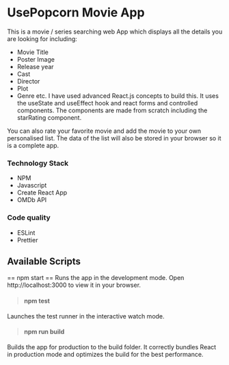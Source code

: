 # UsePopcorn Movie App
This is a movie / series searching web App which displays all the details you are looking for including:
- Movie Title
- Poster Image
- Release year
- Cast
- Director
- Plot
- Genre etc.
I have used advanced React.js concepts to build this.
It uses the useState and useEffect hook and react forms and controlled components.
The components are made from scratch including the starRating component.

You can also rate your favorite movie and add the movie to your own personalised list.
The data of the list will also be stored in your browser so it is a complete app.

### Technology Stack
- NPM
- Javascript
- Create React App
- OMDb API

### Code quality
- ESLint
- Prettier

## Available Scripts
== npm start ==
Runs the app in the development mode.
Open http://localhost:3000 to view it in your browser.

> #### npm test
Launches the test runner in the interactive watch mode.

> #### npm run build
Builds the app for production to the build folder.
It correctly bundles React in production mode and optimizes the build for the best performance.
